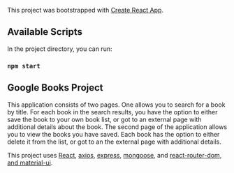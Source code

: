 This project was bootstrapped with [Create React App](https://github.com/facebook/create-react-app).

## Available Scripts

In the project directory, you can run:

### `npm start`

## Google Books Project

This application consists of two pages. One allows you to search for a book by title. For each book in the search results, you have the option to either save the book to your own book list, or got to an external page with additional details about the book. The second page of the application allows you to view the books you have saved. Each book has the option to either delete it from the list, or got to an the external page with additional details.

This project uses [React](https://reactjs.org/), [axios](https://www.npmjs.com/package/axios), [express](https://expressjs.com/), [mongoose](https://mongoosejs.com/), and [react-router-dom](https://www.npmjs.com/package/react-router-dom), [and material-ui](https://material-ui.com/).
